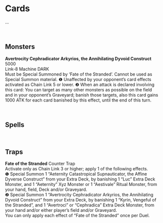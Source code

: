 # Cards

...


<br>


## Monsters

**Avertrocity Cephradicator Arkyrios, the Annihilating Dyvoid Construct** 5000  
Link-8 Machine DARK  
Must be Special Summoned by ‘Fate of the Stranded’. Cannot be used as Special Summon material. ❶ Unaffected by your opponent’s card effects activated as Chain Link 5 or lower. ❷ When an attack is declared involving this card: You can target as many other monsters as possible on the field and in your opponent’s Graveyard; banish those targets, also this card gains 1000 ATK for each card banished by this effect, until the end of this turn.


<br>


## Spells


<br>


## Traps

**Fate of the Stranded** Counter Trap  
Activate only as Chain Link 3 or higher; apply 1 of the following effects.  
 ❶ Special Summon 1 “Aeternity Catastropical Supnauticator, the Affine Dyverse Construct” from your Extra Deck, by banishing 1 “Luc” Extra Deck Monster, and 1 “Aeternity” Xyz Monster or 1 “Aestivale” Ritual Monster, from your hand, field, Deck and/or Graveyard.  
 ❷ Special Summon 1 “Avertrocity Cephradicator Arkyrios, the Annihilating Dyvoid Construct” from your Extra Deck, by banishing 1 “Kyrin, Vengeful of the Stranded”, and 1 “Avertroci” or “Cephradica” Extra Deck Monster, from your hand and/or either player’s field and/or Graveyard.  
You can only apply each effect of “Fate of the Stranded” once per Duel.
